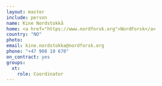 ```yaml
---
layout: master
include: person
name: Kine Nordstokkå
home: <a href="https://www.nordforsk.org">NordForsk</a>
country: "NO"
photo:
email: kine.nordstokka@nordforsk.org
phone: "+47 908 10 670"
on_contract: yes
groups:
  xt:
    role: Coordinator
---
```

